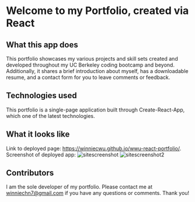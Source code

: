 # Welcome to my Portfolio, created via React

## What this app does
This portfolio showcases my various projects and skill sets created and developed throughout my UC Berkeley coding bootcamp and beyond. Additionally, it shares a brief introduction about myself, has a downloadable resume, and a contact form for you to leave comments or feedback. 

## Technologies used
This portfolio is a single-page application built through Create-React-App, which one of the latest technologies.

## What it looks like
Link to deployed page: https://winniecwu.github.io/wwu-react-portfolio/.
Screenshot of deployed app:
![sitescreenshot](https://user-images.githubusercontent.com/95206117/200487792-df2a3f12-4975-4e4b-b21a-eb5f6726af01.jpg)
![sitescreenshot2](https://user-images.githubusercontent.com/95206117/200487810-874a19c7-d413-4cb7-8349-3009a5e27e6c.jpg)


## Contributors
I am the sole developer of my portfolio. Please contact me at winniechn7@gmail.com if you have any questions or comments. Thank you!
